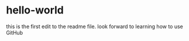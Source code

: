 # hello-world

this is the first edit to the readme file.
look forward to learning how to use GitHub
